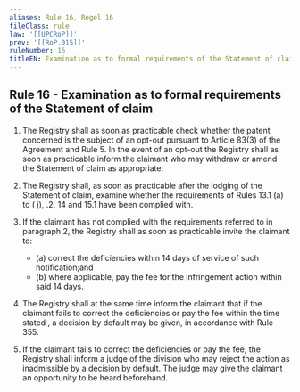 ```yaml
---
aliases: Rule 16, Regel 16
fileClass: rule
law: '[[UPCRoP]]'
prev: '[[RoP.015]]'
ruleNumber: 16
titleEN: Examination as to formal requirements of the Statement of claim
---
```


## Rule 16 - Examination as to formal requirements of the Statement of claim

1. The Registry shall as soon as practicable check whether the patent concerned is the subject of an opt-out pursuant to Article 83(3) of the Agreement and Rule 5. In the event of an opt-out the Registry shall as soon as practicable inform the claimant who may withdraw or amend the Statement of claim as appropriate.

2. The Registry shall, as soon as practicable after the lodging of the Statement of claim, examine whether the requirements of Rules 13.1 (a) to ( j), .2, 14 and 15.1 have been complied with. 

3. If the claimant has not complied with the requirements referred to in paragraph  2, the Registry shall as soon as practicable invite the claimant to:
   - (a) correct the deficiencies within 14 days of service of such notification;and  
   - (b) where applicable, pay the fee for the infringement action within said 14 days.

4. The Registry shall at the same time inform the claimant that if the claimant fails to correct the deficiencies or pay the fee within the time stated , a decision by default may be given, in accordance with Rule 355. 

5. If the claimant fails to correct the deficiencies or pay the fee, the Registry shall inform a judge of the division who may reject the action as inadmissible by a decision by default. The judge may give the claimant an opportunity to be heard beforehand.
